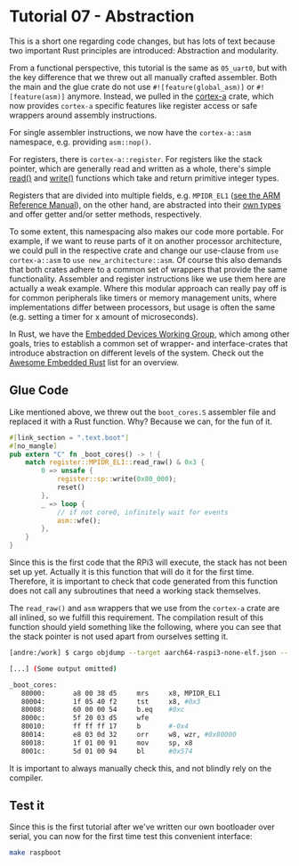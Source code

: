 # Tutorial 07 - Abstraction

This is a short one regarding code changes, but has lots of text because two
important Rust principles are introduced: Abstraction and modularity.

From a functional perspective, this tutorial is the same as `05_uart0`, but with
the key difference that we threw out all manually crafted assembler. Both the
main and the glue crate do not use `#![feature(global_asm)]` or
`#![feature(asm)]` anymore. Instead, we pulled in the [cortex-a][crate] crate,
which now provides `cortex-a` specific features like register access or safe
wrappers around assembly instructions.

[crate]: https://github.com/andre-richter/cortex-a

For single assembler instructions, we now have the `cortex-a::asm` namespace,
e.g. providing `asm::nop()`.

For registers, there is `cortex-a::register`. For registers like the stack
pointer, which are generally read and written as a whole, there's simple
[read()][sp_read] and [write()][sp_write] functions which take and return
primitive integer types.

[sp_read]: https://docs.rs/cortex-a/0.1.2/cortex_a/register/sp/fn.read.html
[sp_write]: https://docs.rs/cortex-a/0.1.2/cortex_a/register/sp/fn.write.html

Registers that are divided into multiple fields, e.g. `MPIDR_EL1` ([see the ARM
Reference Manual][el1]), on the other hand, are abstracted into their [own
types][mpidr_type] and offer getter and/or setter methods, respectively.

[el1]: http://infocenter.arm.com/help/index.jsp?topic=/com.arm.doc.ddi0500g/BABHBJCI.html
[mpidr_type]:https://docs.rs/cortex-a/0.1.2/cortex_a/register/mpidr_el1/struct.MPIDR_EL1.html

To some extent, this namespacing also makes our code more portable. For example,
if we want to reuse parts of it on another processor architecture, we could pull
in the respective crate and change our use-clause from `use cortex-a::asm` to
`use new_architecture::asm`. Of course this also demands that both crates adhere
to a common set of wrappers that provide the same functionality. Assembler and
register instructions like we use them here are actually a weak example. Where
this modular approach can really pay off is for common peripherals like timers
or memory management units, where implementations differ between processors, but
usage is often the same (e.g. setting a timer for x amount of microseconds).

In Rust, we have the [Embedded Devices Working
Group](https://github.com/rust-lang-nursery/embedded-wg), which among other
goals, tries to establish a common set of wrapper- and interface-crates that
introduce abstraction on different levels of the system. Check out the [Awesome
Embedded Rust](https://github.com/rust-embedded/awesome-embedded-rust) list for
an overview.

## Glue Code

Like mentioned above, we threw out the `boot_cores.S` assembler file and
replaced it with a Rust function. Why? Because we can, for the fun of it.

```rust
#[link_section = ".text.boot"]
#[no_mangle]
pub extern "C" fn _boot_cores() -> ! {
    match register::MPIDR_EL1::read_raw() & 0x3 {
        0 => unsafe {
            register::sp::write(0x80_000);
            reset()
        },
        _ => loop {
            // if not core0, infinitely wait for events
            asm::wfe();
        },
    }
}
```

Since this is the first code that the RPi3 will execute, the stack has not been
set up yet. Actually it is this function that will do it for the first
time. Therefore, it is important to check that code generated from this function
does not call any subroutines that need a working stack themselves.

The `read_raw()` and `asm` wrappers that we use from the `cortex-a` crate are all
inlined, so we fulfill this requirement. The compilation result of this function
should yield something like the following, where you can see that the stack
pointer is not used apart from ourselves setting it.

```bash
[andre:/work] $ cargo objdump --target aarch64-raspi3-none-elf.json -- -disassemble -print-imm-hex kernel8

[...] (Some output omitted)

_boot_cores:
   80000:       a8 00 38 d5     mrs     x8, MPIDR_EL1
   80004:       1f 05 40 f2     tst     x8, #0x3
   80008:       60 00 00 54     b.eq    #0xc
   8000c:       5f 20 03 d5     wfe
   80010:       ff ff ff 17     b       #-0x4
   80014:       e8 03 0d 32     orr     w8, wzr, #0x80000
   80018:       1f 01 00 91     mov     sp, x8
   8001c:       5d 01 00 94     bl      #0x574
```

It is important to always manually check this, and not blindly rely on the
compiler.

## Test it

Since this is the first tutorial after we've written our own bootloader over
serial, you can now for the first time test this convenient interface:

```bash
make raspboot
```
